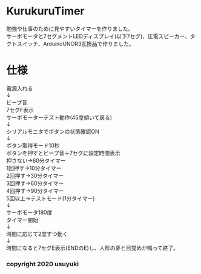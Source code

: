 # KurukuruTimer
勉強や仕事のために見やすいタイマーを作りました。  
サーボモータと7セグメントLEDディスプレイ(以下7セグ)、圧電スピーカー、タクトスイッチ、ArduinoUNOR3互換品で作りました。  

# 仕様

電源入れる  
↓  
ビープ音  
7セグF表示  
サーボモーターテスト動作(45度傾いて戻る)  
↓  
シリアルモニタでボタンの状態確認ON  
↓  
ボタン取得モード10秒  
ボタンを押すとビープ音＋7セグに設定時間表示  
押さない→60分タイマー  
1回押す→10分タイマー  
2回押す→30分タイマー  
3回押す→60分タイマー  
4回押す→90分タイマー  
5回以上→テストモード(1分タイマー)  
↓  
サーボモータ180度  
タイマー開始  
↓  
時間に応じて2度ずつ動く  
↓  
時間になると7セグE表示(ENDのE)し、人形の夢と目覚めが鳴って終了。  


### copyright 2020 usuyuki
